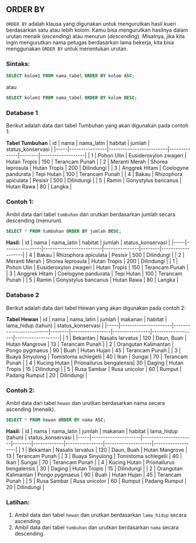 ## ORDER BY

`ORDER BY` adalah klausa yang digunakan untuk mengurutkan hasil kueri berdasarkan satu atau lebih kolom. Kamu bisa mengurutkan hasilnya dalam urutan menaik (*ascending*) atau menurun (*descending*). Misalnya, jika kita ingin mengurutkan nama petugas berdasarkan lama bekerja, kita bisa menggunakan `ORDER BY` untuk menentukan urutan.

### Sintaks:
```sql
SELECT kolom1 FROM nama_tabel ORDER BY kolom ASC;
```
atau
```sql
SELECT kolom1 FROM nama_tabel ORDER BY kolom DESC;
```
### Database 1

Berikut adalah data dari tabel Tumbuhan yang akan digunakan pada contoh 1:

**Tabel Tumbuhan**
| id  | nama           | nama_latin              | habitat      | jumlah | status_konservasi |
|-----|----------------|-------------------------|--------------|--------|-------------------|
| 1   | Pohon Ulin     | Eusideroxylon zwageri    | Hutan Tropis | 150    | Terancam Punah     |
| 2   | Meranti Merah  | Shorea leprosula         | Hutan Tropis | 200    | Dilindungi         |
| 3   | Anggrek Hitam  | Coelogyne pandurata      | Tepi Hutan   | 100    | Terancam Punah     |
| 4   | Bakau          | Rhizophora apiculata     | Pesisir      | 500    | Dilindungi         |
| 5   | Ramin          | Gonystylus bancanus      | Hutan Rawa   | 80     | Langka             |


### Contoh 1:
Ambil data dari tabel `tumbuhan` dan urutkan berdasarkan jumlah secara descending (menurun).
```sql
SELECT * FROM tumbuhan ORDER BY jumlah DESC;
```

**Hasil:**
| id  | nama           | nama_latin              | habitat       | jumlah | status_konservasi |
|-----|----------------|-------------------------|---------------|--------|-------------------|
| 4   | Bakau          | Rhizophora apiculata     | Pesisir       | 500    | Dilindungi        |
| 2   | Meranti Merah  | Shorea leprosula         | Hutan Tropis  | 200    | Dilindungi        |
| 1   | Pohon Ulin     | Eusideroxylon zwageri    | Hutan Tropis  | 150    | Terancam Punah    |
| 3   | Anggrek Hitam  | Coelogyne pandurata      | Tepi Hutan    | 100    | Terancam Punah    |
| 5   | Ramin          | Gonystylus bancanus      | Hutan Rawa    | 80     | Langka            |


### Database 2

Berikut adalah data dari tabel Hewan yang akan digunakan pada contoh 2:

**Tabel Hewan**
| id  | nama                 | nama_latin              | jumlah | makanan         | habitat        | lama_hidup (tahun) | status_konservasi |
|-----|----------------------|-------------------------|--------|-----------------|----------------|-------------------|-------------------|
| 1   | Bekantan             | Nasalis larvatus        | 120    | Daun, Buah      | Hutan Mangrove | 13                | Terancam Punah     |
| 2   | Orangutan Kalimantan | Pongo pygmaeus          | 90     | Buah            | Hutan Hujan    | 45                | Terancam Punah     |
| 3   | Buaya Sinyulong      | Tomistoma schlegelii    | 40     | Ikan            | Sungai         | 70                | Terancam Punah     |
| 4   | Kucing Hutan         | Prionailurus bengalensis| 30     | Daging          | Hutan Tropis   | 15                | Dilindungi         |
| 5   | Rusa Sambar          | Rusa unicolor           | 60     | Rumput          | Padang Rumput  | 20                | Dilindungi         |


### Contoh 2:
Ambil data dari tabel `hewan` dan urutkan berdasarkan nama secara ascending (menaik).
```sql
SELECT * FROM hewan ORDER BY nama ASC;
```

**Hasil:**
| id  | nama                | nama_latin           | jumlah | makanan     | habitat        | lama_hidup (tahun) | status_konservasi |
|-----|---------------------|----------------------|--------|-------------|----------------|--------------------|-------------------|
| 1   | Bekantan             | Nasalis larvatus     | 120    | Daun, Buah  | Hutan Mangrove | 13                 | Terancam Punah    |
| 3   | Buaya Sinyulong      | Tomistoma schlegelii | 40     | Ikan        | Sungai         | 70                 | Terancam Punah    |
| 4   | Kucing Hutan         | Prionailurus bengalensis | 30  | Daging      | Hutan Tropis   | 15                 | Dilindungi        |
| 2   | Orangutan Kalimantan | Pongo pygmaeus       | 90     | Buah        | Hutan Hujan    | 45                 | Terancam Punah    |
| 5   | Rusa Sambar          | Rusa unicolor        | 60     | Rumput      | Padang Rumput  | 20                 | Dilindungi        |

### Latihan:
1. Ambil data dari tabel `hewan` dan urutkan berdasarkan `lama_hidup` secara ascending.
2. Ambil data dari tabel `tumbuhan` dan urutkan berdasarkan `nama` secara descending.
